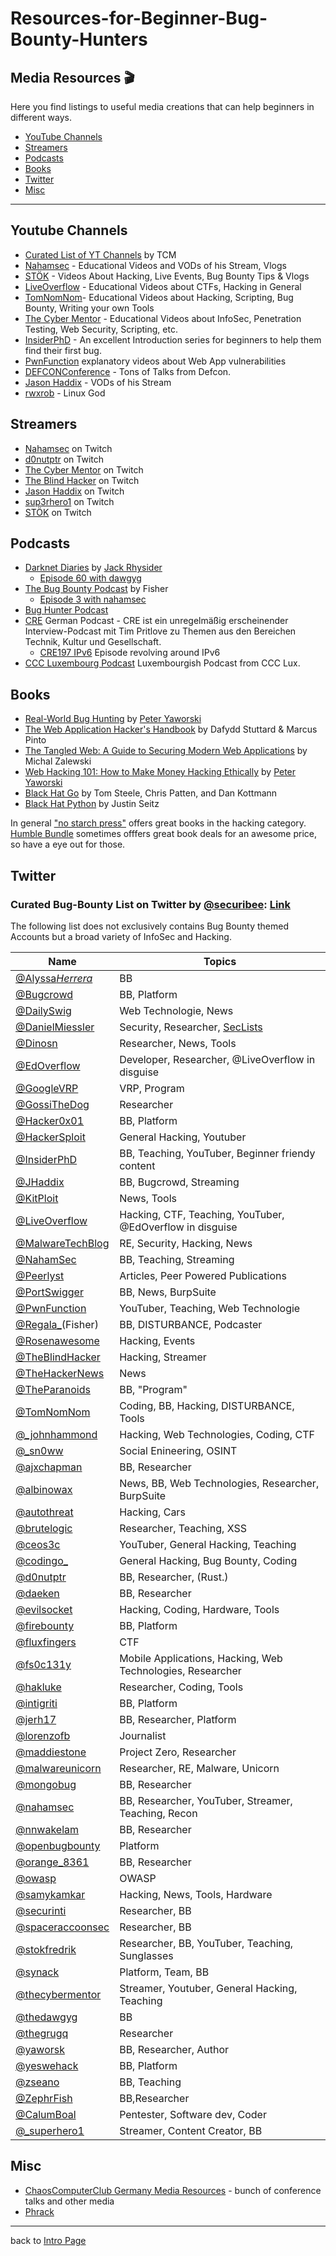 # Resources-for-Beginner-Bug-Bounty-Hunters

## Media Resources 🎬
Here you find listings to useful media creations that can help beginners in different ways.

- [YouTube Channels](#Youtube-Channels)
- [Streamers](#Streamers)
- [Podcasts](#Podcasts)
- [Books](#Books)
- [Twitter](#Twitter)
- [Misc](#Misc)
---

## Youtube Channels
- [Curated List of YT Channels](https://threader.app/thread/1248351836672872456) by TCM
- [Nahamsec](https://www.youtube.com/nahamsec) - Educational Videos and VODs of his Stream, Vlogs
- [STÖK](https://www.youtube.com/channel/UCQN2DsjnYH60SFBIA6IkNwg) - Videos About Hacking, Live Events, Bug Bounty Tips & Vlogs
- [LiveOverflow](https://www.youtube.com/channel/UClcE-kVhqyiHCcjYwcpfj9w) - Educational Videos about CTFs, Hacking in General
- [TomNomNom](https://www.youtube.com/user/TomNomNomDotCom)- Educational Videos about Hacking, Scripting, Bug Bounty, Writing your own Tools
- [The Cyber Mentor](https://www.youtube.com/channel/UC0ArlFuFYMpEewyRBzdLHiw) - Educational Videos about InfoSec, Penetration Testing, Web Security, Scripting, etc.
- [InsiderPhD](https://www.youtube.com/channel/UCPiN9NPjIer8Do9gUFxKv7A) - An excellent Introduction series for beginners to help them find their first bug.
- [PwnFunction](https://www.youtube.com/PwnFunction) explanatory videos about Web App vulnerabilities
- [DEFCONConference](https://www.youtube.com/user/DEFCONConference/videos) - Tons of Talks from Defcon.
- [Jason Haddix](https://www.youtube.com/channel/UCk0f0svao7AKeK3RfiWxXEA) - VODs of his Stream
- [rwxrob](https://www.twitch.tv/rwxrob) - Linux God

## Streamers
- [Nahamsec](https://www.twitch.com/nahamsec) on Twitch
- [d0nutptr](https://www.twitch.tv/d0nutptr/) on Twitch
- [The Cyber Mentor](https://twitch.tv/thecybermentor) on Twitch
- [The Blind Hacker](https://twitch.tv/theblindhacker) on Twitch
- [Jason Haddix](https://www.twitch.tv/js0n_x/) on Twitch
- [sup3rhero1](https://www.twitch.tv/sup3rhero1) on Twitch
- [STÖK](https://www.twitch.tv/stokfredrik) on Twitch


## Podcasts
- [Darknet Diaries](https://darknetdiaries.com/) by [Jack Rhysider](https://twitter.com/jackrhysider)
    - [Episode 60 with dawgyg](https://darknetdiaries.com/episode/60/)
- [The Bug Bounty Podcast](https://open.spotify.com/show/3yTTlfXH1avrI3FsXZyCpv) by Fisher
    - [Episode 3 with nahamsec](https://anchor.fm/bugbountypodcast/episodes/Episode-3-ft--NahamSec-ebl392)
- [Bug Hunter Podcast](https://anchor.fm/bughunter)
- [CRE](https://cre.fm/) German Podcast - CRE ist ein unregelmäßig erscheinender Interview-Podcast mit Tim Pritlove zu Themen aus den Bereichen Technik, Kultur und Gesellschaft.
    - [CRE197 IPv6](https://cre.fm/cre197-ipv6) Episode revolving around IPv6
- [CCC Luxembourg Podcast](http://wiki.c3l.lu/doku.php?id=projects:entr0py_encore) Luxembourgish Podcast from CCC Lux.

## Books
- [Real-World Bug Hunting](https://www.amazon.com/Real-World-Bug-Hunting-Field-Hacking/dp/1593278616) by [Peter Yaworski](https://twitter.com/yaworsk)
- [The Web Application Hacker's Handbook](https://www.amazon.com/Web-Application-Hackers-Handbook-Exploiting/dp/1118026470/) by Dafydd Stuttard & Marcus Pinto
- [The Tangled Web: A Guide to Securing Modern Web Applications](https://www.amazon.com/Tangled-Web-Securing-Modern-Applications/dp/1593273886) by  	
Michal Zalewski
- [Web Hacking 101: How to Make Money Hacking Ethically](https://leanpub.com/web-hacking-101) by [Peter Yaworski](https://twitter.com/yaworsk)
- [Black Hat Go](https://nostarch.com/blackhatgo) by Tom Steele, Chris Patten, and Dan Kottmann
- [Black Hat Python](https://nostarch.com/blackhatpython) by Justin Seitz

In general ["no starch press"](https://nostarch.com/catalog/security) offers great books in the hacking category. [Humble Bundle](https://www.humblebundle.com) sometimes offfers great book deals for an awesome price, so have a eye out for those.

## Twitter

### Curated Bug-Bounty List on Twitter by [@securibee](https://twitter.com/securibee): [Link](https://twitter.com/i/lists/1253517962272743424)<br>

The following list does not exclusively contains Bug Bounty themed Accounts but a broad variety of InfoSec and Hacking.<br>

| Name                                                    | Topics                                                                       |
| ------------------------------------------------------- | ---------------------------------------------------------------------------- |
| [@Alyssa*Herrera*](https://twitter.com/Alyssa_Herrera_) | BB                                                                           |
| [@Bugcrowd](https://twitter.com/Bugcrowd)               | BB, Platform                                                                 |
| [@DailySwig](https://twitter.com/DailySwig)             | Web Technologie, News                                                        |
| [@DanielMiessler](https://twitter.com/DanielMiessler)   | Security, Researcher, [SecLists](https://github.com/danielmiessler/SecLists) |
| [@Dinosn](https://twitter.com/Dinosn)                   | Researcher, News, Tools                                                      |
| [@EdOverflow](https://twitter.com/EdOverflow)           | Developer, Researcher, @LiveOverflow in disguise                             |
| [@GoogleVRP](https://twitter.com/GoogleVRP)             | VRP, Program                                                                 |
| [@GossiTheDog](https://twitter.com/GossiTheDog)         | Researcher                                                                   |
| [@Hacker0x01](https://twitter.com/Hacker0x01)           | BB, Platform                                                                 |
| [@HackerSploit](https://twitter.com/HackerSploit)       | General Hacking, Youtuber                                                    |
| [@InsiderPhD](https://twitter.com/InsiderPhD)           | BB, Teaching, YouTuber, Beginner friendy content                             |
| [@JHaddix](https://twitter.com/Jhaddix)                 | BB, Bugcrowd, Streaming                                                      |
| [@KitPloit](https://twitter.com/KitPloit)               | News, Tools                                                                  |
| [@LiveOverflow](https://twitter.com/LiveOverflow)       | Hacking, CTF, Teaching, YouTuber, @EdOverflow in disguise                    |
| [@MalwareTechBlog](https://twitter.com/MalwareTechBlog) | RE, Security, Hacking, News                                                  |
| [@NahamSec](https://twitter.com/NahamSec)               | BB, Teaching, Streaming                                                      |
| [@Peerlyst](https://twitter.com/Peerlyst)               | Articles, Peer Powered Publications                                          |
| [@PortSwigger](https://twitter.com/PortSwigger)         | BB, News, BurpSuite                                                          |
| [@PwnFunction](https://twitter.com/PwnFunction)         | YouTuber, Teaching, Web Technologie                                          |
| [@Regala\_](https://twitter.com/Regala_)(Fisher)        | BB, DISTURBANCE, Podcaster                                                   |
| [@Rosenawesome](https://twitter.com/Rosenawesome)       | Hacking, Events                                                              |
| [@TheBlindHacker](https://twitter.com/TheBlindHacker)   | Hacking, Streamer                                                            |
| [@TheHackerNews](https://twitter.com/TheHackersNews)    | News                                                                         |
| [@TheParanoids](https://twitter.com/TheParanoids)       | BB, "Program"                                                                |
| [@TomNomNom](https://twitter.com/TomNomNom)             | Coding, BB, Hacking, DISTURBANCE, Tools                                      |
| [@\_johnhammond](https://twitter.com/_johnhammond)      | Hacking, Web Technologies, Coding, CTF                                       |
| [@\_sn0ww](https://twitter.com/_sn0ww)                  | Social Enineering, OSINT                                                     |
| [@ajxchapman](https://twitter.com/ajxchapman)           | BB, Researcher                                                               |
| [@albinowax](https://twitter.com/albinowax)             | News, BB, Web Technologies, Researcher, BurpSuite                            |
| [@autothreat](https://twitter.com/autothreat)           | Hacking, Cars                                                                |
| [@brutelogic](https://twitter.com/brutelogic)           | Researcher, Teaching, XSS                                                    |
| [@ceos3c](https://twitter.com/ceos3c)                   | YouTuber, General Hacking, Teaching                                          |
| [@codingo_](https://twitter.com/codingo_)                   | General Hacking, Bug Bounty, Coding                                         |
| [@d0nutptr](https://twitter.com/d0nutptr)               | BB, Researcher, (Rust.)                                                      |
| [@daeken](https://twitter.com/daeken)                   | BB, Researcher                                                               |
| [@evilsocket](https://twitter.com/evilsocket)           | Hacking, Coding, Hardware, Tools                                             |
| [@firebounty](https://twitter.com/firebounty)           | BB, Platform                                                                 |
| [@fluxfingers](https://twitter.com/fluxfingers)         | CTF                                                                          |
| [@fs0c131y](https://twitter.com/fs0c131y)               | Mobile Applications, Hacking, Web Technologies, Researcher                   |
| [@hakluke](https://twitter.com/hakluke)                 | Researcher, Coding, Tools                                                    |
| [@intigriti](https://twitter.com/intigriti)             | BB, Platform                                                                 |
| [@jerh17](https://twitter.com/jerh17)                   | BB, Researcher, Platform                                                     |
| [@lorenzofb](https://twitter.com/lorenzofb)             | Journalist                                                                   |
| [@maddiestone](https://twitter.com/maddiestone)         | Project Zero, Researcher                                                     |
| [@malwareunicorn](https://twitter.com/malwareunicorn)   | Researcher, RE, Malware, Unicorn                                             |
| [@mongobug](https://twitter.com/mongobug)               | BB, Researcher                                                               |
| [@nahamsec](https://twitter.com/nahamsec)               | BB, Researcher, YouTuber, Streamer, Teaching, Recon                          |
| [@nnwakelam](https://twitter.com/nnwakelam)             | BB, Researcher                                                               |
| [@openbugbounty](https://twitter.com/openbugbounty)     | Platform                                                                     |
| [@orange_8361](https://twitter.com/orange_8361)         | BB, Researcher                                                               |
| [@owasp](https://twitter.com/owasp)                     | OWASP                                                                        |
| [@samykamkar](https://twitter.com/samykamkar)           | Hacking, News, Tools, Hardware                                               |
| [@securinti](https://twitter.com/securinti)             | Researcher, BB                                                               |
| [@spaceraccoonsec](https://twitter.com/spaceraccoonsec) | Researcher, BB                                                               |
| [@stokfredrik](https://twitter.com/stokfredrik)         | Researcher, BB, YouTuber, Teaching, Sunglasses                               |
| [@synack](https://twitter.com/synack)                   | Platform, Team, BB                                                           |
| [@thecybermentor](https://twitter.com/thecybermentor)   | Streamer, Youtuber, General Hacking, Teaching                                |
| [@thedawgyg](https://twitter.com/thedawgyg)             | BB                                                                           |
| [@thegrugq](https://twitter.com/thegrugq)               | Researcher                                                                   |
| [@yaworsk](https://twitter.com/yaworsk)                 | BB, Researcher, Author                                                       |
| [@yeswehack](https://twitter.com/yeswehack)             | BB, Platform                                                                 |
| [@zseano](https://twitter.com/zseano)                   | BB, Teaching                                                                 |
| [@ZephrFish](https://twitter.com/ZephrFish)             | BB,Researcher                                                                |
| [@CalumBoal](https://twitter.com/CalumBoal)             | Pentester, Software dev, Coder                                               |
| [@_superhero1](https://twitter.com/_superhero1)         | Streamer, Content Creator, BB                                                |


## Misc
 - [ChaosComputerClub Germany Media Resources](https://media.ccc.de/) - bunch of conference talks and other media
 - [Phrack](http://www.phrack.org/)
---
back to [Intro Page](/README.md)
